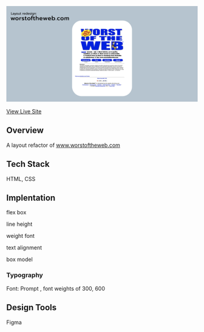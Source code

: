 


![Worst of the Worst](wofthew.jpg?raw=true)

[View Live Site](https://worstoftheweb-refactor.vercel.app/)
## **Overview**
A layout refactor of www.worstoftheweb.com


## **Tech Stack**
 HTML, CSS


## **Implentation**

flex box

line height

weight font

text alignment

box model


### **Typography**
Font: Prompt , font weights of 300, 600


 ## **Design Tools**
 Figma


 




